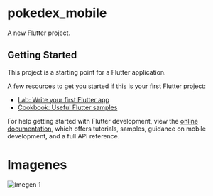 # pokedex_mobile

A new Flutter project.

## Getting Started

This project is a starting point for a Flutter application.

A few resources to get you started if this is your first Flutter project:

- [Lab: Write your first Flutter app](https://docs.flutter.dev/get-started/codelab)
- [Cookbook: Useful Flutter samples](https://docs.flutter.dev/cookbook)

For help getting started with Flutter development, view the
[online documentation](https://docs.flutter.dev/), which offers tutorials,
samples, guidance on mobile development, and a full API reference.

# Imagenes

![Imegen 1](https://github.com/JavierRevelo/pokedex_mobile/assets/110837948/10c522fa-a113-47a6-b959-4bbe4a6e7f24)

